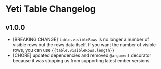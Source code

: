 # Yeti Table Changelog

## v1.0.0

- [BREAKING CHANGE] `table.visibleRows` is no longer a number of visible rows but the rows data itself. If you want the number of visible rows, you can use `{{table.visibleRows.length}}`
- [CHORE] updated dependencies and removed `@argument` decorator because it was stopping us from supporting latest ember versions
